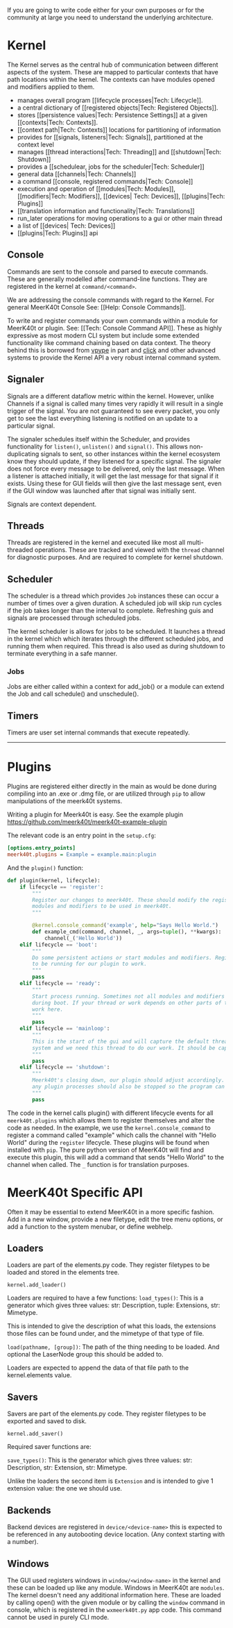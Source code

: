 If you are going to write code either for your own purposes or for the community at large you need to understand the underlying architecture.

# Kernel

The Kernel serves as the central hub of communication between different aspects of the system. These are mapped to particular contexts that have path locations within the kernel. The contexts can have modules opened and modifiers applied to them.

* manages overall program [[lifecycle processes|Tech: Lifecycle]].
* a central dictionary of [[registered objects|Tech: Registered Objects]].
* stores [[persistence values|Tech: Persistence Settings]] at a given [[contexts|Tech: Contexts]].
* [[context path|Tech: Contexts]] locations for partitioning of information
* provides for [[signals, listeners|Tech: Signals]], partitioned at the context level
* manages [[thread interactions|Tech: Threading]] and [[shutdown|Tech: Shutdown]]
* provides a [[schedulear, jobs for the scheduler|Tech: Scheduler]]
* general data [[channels|Tech: Channels]]
* a command [[console, registered commands|Tech: Console]]
* execution and operation of [[modules|Tech: Modules]], [[modifiers|Tech: Modifiers]], [[devices| Tech: Devices]], [[plugins|Tech: Plugins]]
* [[translation information and functionality|Tech: Translations]]
* run_later operations for moving operations to a gui or other main thread
* a list of [[devices| Tech: Devices]]
* [[plugins|Tech: Plugins]] api

## Console
Commands are sent to the console and parsed to execute commands. These are generally modelled after command-line functions. They are registered in the kernel at `command/<command>`.

We are addressing the console commands with regard to the Kernel. For general MeerK40t Console See: [[Help: Console Commands]].

To write and register commands your own commands within a module for MeerK40t or plugin. See: [[Tech: Console Command API]]. These as highly expressive as most modern CLI system but include some extended functionality like command chaining based on data context. The theory behind this is borrowed from [vpype](https://github.com/abey79/vpype) in part and [click](https://click.palletsprojects.com/en/7.x/) and other advanced systems to provide the Kernel API a very robust internal command system.

## Signaler
Signals are a different dataflow metric within the kernel. However, unlike Channels if a signal is called many times very rapidly it will result in a single trigger of the signal. You are not guaranteed to see every packet, you only get to see the last everything listening is notified on an update to a particular signal.

The signaler schedules itself within the Scheduler, and provides functionality for `listen()`, `unlisten()` and `signal()`. This allows non-duplicating signals to sent, so other instances within the kernel ecosystem know they should update, if they listened for a specific signal. The signaler does not force every message to be delivered, only the last message. When a listener is attached initially, it will get the last message for that signal if it exists. Using these for GUI fields will then give the last message sent, even if the GUI window was launched after that signal was initially sent.

Signals are context dependent.


## Threads
Threads are registered in the kernel and executed like most all multi-threaded operations. These are tracked and viewed with the `thread` channel for diagnostic purposes. And are required to complete for kernel shutdown.

## Scheduler

The scheduler is a thread which provides `Job` instances these can occur a number of times over a given duration. A scheduled job will skip run cycles if the job takes longer than the interval to complete. Refreshing guis and signals are processed through scheduled jobs.

The kernel scheduler is allows for jobs to be scheduled. It launches a thread in the kernel which which iterates through the different scheduled jobs, and running them when required. This thread is also used as during shutdown to terminate everything in a safe manner.

### Jobs
Jobs are either called within a context for add_job() or a module can extend the Job and call schedule() and unschedule().

## Timers
Timers are user set internal commands that execute repeatedly.


***

# Plugins

Plugins are registered either directly in the main as would be done during compiling into an .exe or .dmg file, or are utilized through `pip` to allow manipulations of the meerk40t systems.

Writing a plugin for Meerk40t is easy. See the example plugin https://github.com/meerk40t/meerk40t-example-plugin

The relevant code is an entry point in the `setup.cfg`:

```ini
[options.entry_points]
meerk40t.plugins = Example = example.main:plugin
```

And the `plugin()` function:

```python 
def plugin(kernel, lifecycle):
    if lifecycle == 'register':
        """
        Register our changes to meerk40t. These should modify the registered values within meerk40t or install different
        modules and modifiers to be used in meerk40t.
        """

        @kernel.console_command('example', help="Says Hello World.")
        def example_cmd(command, channel, _, args=tuple(), **kwargs):
            channel(_('Hello World'))
    elif lifecycle == 'boot':
        """
        Do some persistent actions or start modules and modifiers. Register any scheduled tasks or threads that need
        to be running for our plugin to work. 
        """
        pass
    elif lifecycle == 'ready':
        """
        Start process running. Sometimes not all modules and modifiers will be ready as they are processed in order
        during boot. If your thread or work depends on other parts of the system being fully established they should 
        work here.
        """
        pass
    elif lifecycle == 'mainloop':
        """
        This is the start of the gui and will capture the default thread as gui thread. If we are writing a new gui
        system and we need this thread to do our work. It should be captured here. This is the main work of the program. 
        """
        pass
    elif lifecycle == 'shutdown':
        """
        Meerk40t's closing down, our plugin should adjust accordingly. All registered meerk40t processes will be stopped
        any plugin processes should also be stopped so the program can close correctly.
        """
        pass
```

The code in the kernel calls plugin() with different lifecycle events for all `meerk40t.plugins` which allows them to register themselves and alter the code as needed. In the example, we use the `kernel.console_command` to register a command called "example" which calls the channel with "Hello World" during the `register` lifecycle. These plugins will be found when installed with `pip`. The pure python version of MeerK40t will find and execute this plugin, this will add a command that sends "Hello World" to the channel when called. The `_` function is for translation purposes.

# MeerK40t Specific API

Often it may be essential to extend MeerK40t in a more specific fashion. Add in a new window, provide a new filetype, edit the tree menu options, or add a function to the system menubar, or define webhelp.

## Loaders
Loaders are part of the elements.py code. They register filetypes to be loaded and stored in the elements tree.

`kernel.add_loader()`

Loaders are required to have a few functions:
`load_types()`: This is a generator which gives three values: str: Description, tuple: Extensions, str: Mimetype.

This is intended to give the description of what this loads, the extensions those files can be found under, and the mimetype of that type of file.

`load(pathname, [group])`: The path of the thing needing to be loaded. And optional the LaserNode group this should be added to.

Loaders are expected to append the data of that file path to the kernel.elements value.

## Savers
Savers are part of the elements.py code. They register filetypes to be exported and saved to disk.

`kernel.add_saver()`

Required saver functions are:

`save_types()`: This is the generator which gives three values: str: Description, str: Extension, str: Mimetype.

Unlike the loaders the second item is `Extension` and is intended to give 1 extension value: the one we should use.

## Backends

Backend devices are registered in `device/<device-name>` this is expected to be referenced in any autobooting device location. (Any context starting with a number).

## Windows

The GUI used registers windows in `window/<window-name>` in the kernel and these can be loaded up like any module. Windows in MeerK40t are `modules`. The kernel doesn't need any additional information here. These are loaded by calling open() with the given module or by calling the `window` command in console, which is registered in the `wxmeerk40t.py` app code. This command cannot be used in purely CLI mode.
